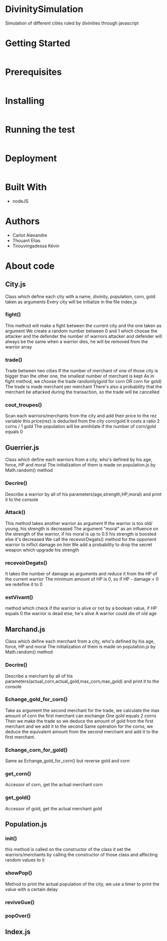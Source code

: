 # DivinitySimulation

Simulation of different cities ruled by divinities through javascript

# Getting Started 
```
```
# Prerequisites
```
```
# Installing
```
```
# Running the test
```
```
# Deployment
```
```
# Built With
- nodeJS

# Authors
- Carlot Alexandre
- Thouant Elias
- Tirouvingadessa Kévin

# About code
## City.js
Class which define each city with a name, divinity, population, corn, gold taken as arguments
Every city will be initialize in the file index.js
   ### fight()
  This method will make a fight between the current city and the one taken as argument
  We create a random number between 0 and 1 which choose the attacker and the defender
  the number of warriors attacker and defender will always be the same
  when a warrior dies, he will be removed from the warrior array
   ### trade()
  Trade between two cities
  If the number of merchant of one of those city is bigger than the other one, the smallest number of merchant is kept
  As in fight method, we choose the trade randomly(gold for corn OR corn for gold)
  The trade is made merchant per merchant
  There's also a probability that the merchant be attacked during the transaction, so the trade will be cancelled
   ### cout_troupes()
   Scan each warriors/merchants from the city and add their price to the rez variable
   this price(rez) is deducted from the city corn/gold
   It costs a ratio 2 corns / 1 gold 
   The population will be annihilate if the number of corn/gold equals 0
## Guerrier.js
Class which define each warriors from a city, who's defined by his age, force, HP and moral
The initialization of them is made on population.js by Math.random() method
   ### Decrire()
   Describe a warrior by all of his parameters(age,strength,HP,moral) and print it to the console
      
   ### Attack()
   This method takes another warrior as argument
   If the warrior is too old/ young, his strength is decreased
   The argument "moral" as an influence on the strength of the warrior, if his moral is up to 0.5 his
   strength is boosted else it's decreased
   We call the recevoirDegats() method for the opponent warrior to inflict damage on him
   We add a probability to drop the secret weapon which upgrade his strength
   
   ### recevoirDegats()
   It takes the number of damage as arguments and reduce it from the HP of the current warrior
   The minimum amount of HP is 0, so if HP - damage < 0 we redefine it to 0  
    
   ### estVivant()
   method which check if the warrior is alive or not by a boolean value, if HP equals 0 the warrior is dead
   else, he's alive
   A warrior could die of old age
   
## Marchand.js
Class which define each merchant from a city, who's defined by his age, force, HP and moral
The initialization of them is made on population.js by Math.random() method
   ### Decrire()
   Describe a merchant by all of his parameters(actual_corn,actual_gold,max_corn,max_gold) and print it to the console
   
   ### Echange_gold_for_corn()
   Take as argument the second merchant for the trade, we calculate the max amount of corn the first merchant can exchange
   One gold equals 2 corns
   Then we make the trade so we deduce the amount of gold from the first merchant and we add it to the second
   Same opération for the corns, we deduce the equivalent amount from the second merchant and add it to the first merchant.
   ### Echange_corn_for_gold()
   Same as Echange_gold_for_corn() but reverse gold and corn
   ### get_corn()
   Accessor of corn, get the actual merchant corn
   
   ### get_gold()
   Accessor of gold, get the actual merchant gold
   
## Population.js
    
   ### init()
   this method is called on the constructor of the class
   it set the warriors/merchants by calling the constructor of those class and affecting random values to it
   ### showPop()
   Method to print the actual population of the city, we use a timer to print the value with a certain delay
   ### reviveGue()
   
   ### popOver()

## Index.js

   ### 